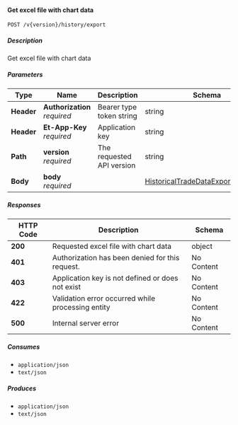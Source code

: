 
<a name="historicaltradedata_exporttoexcel"></a>
#### Get excel file with chart data
```
POST /v{version}/history/export
```


##### Description
Get excel file with chart data


##### Parameters

|Type|Name|Description|Schema|Default|
|---|---|---|---|---|
|**Header**|**Authorization**  <br>*required*|Bearer type token string|string||
|**Header**|**Et-App-Key**  <br>*required*|Application key|string||
|**Path**|**version**  <br>*required*|The requested API version|string|`"1"`|
|**Body**|**body**  <br>*required*||[HistoricalTradeDataExportDataModel](#historicaltradedataexportdatamodel)||


##### Responses

|HTTP Code|Description|Schema|
|---|---|---|
|**200**|Requested excel file with chart data|object|
|**401**|Authorization has been denied for this request.|No Content|
|**403**|Application key is not defined or does not exist|No Content|
|**422**|Validation error occurred while processing entity|No Content|
|**500**|Internal server error|No Content|


##### Consumes

* `application/json`
* `text/json`


##### Produces

* `application/json`
* `text/json`



